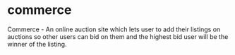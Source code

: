 # commerce
Commerce - An online auction site which lets user to add their listings on auctions so other users can bid on them and the highest bid user will be the winner of the listing. 
